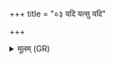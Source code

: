 +++
title = "०३ यदि यत्सु यदि"

+++
<details><summary>मूलम् (GR)</summary>

यदि यत्सु यदि धृत्यां  
यदि समित्यां नृपतिः सखा नः ।  
(…) ॥
</details>